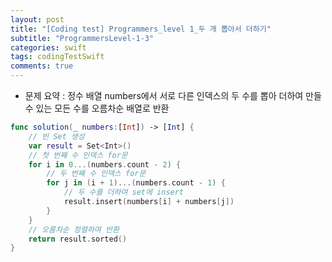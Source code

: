 ```yaml
---
layout: post
title: "[Coding test] Programmers_level 1_두 개 뽑아서 더하기"
subtitle: "ProgrammersLevel-1-3"
categories: swift
tags: codingTestSwift
comments: true
---
```


* 문제 요약 : 정수 배열 numbers에서 서로 다른 인덱스의 두 수를 뽑아 더하여 만들 수 있는 모든 수를 오름차순 배열로 반환

```swift
func solution(_ numbers:[Int]) -> [Int] {
    // 빈 Set 생성
    var result = Set<Int>()
    // 첫 번째 수 인덱스 for문
    for i in 0...(numbers.count - 2) {
        // 두 번째 수 인덱스 for문
        for j in (i + 1)...(numbers.count - 1) {
            // 두 수를 더하여 set에 insert
            result.insert(numbers[i] + numbers[j])
        }
    }
    // 오름차순 정렬하여 반환
    return result.sorted()
}
```
